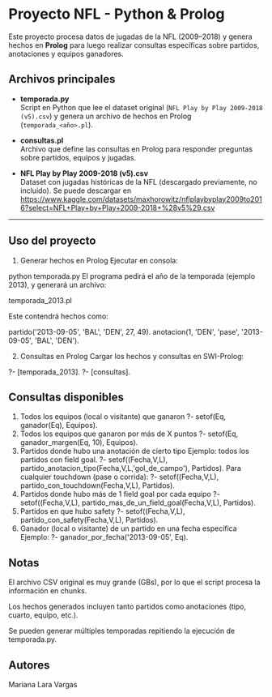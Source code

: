 # Proyecto NFL - Python & Prolog

Este proyecto procesa datos de jugadas de la NFL (2009–2018) y genera hechos en **Prolog** para luego realizar consultas específicas sobre partidos, anotaciones y equipos ganadores.

## Archivos principales

- **temporada.py**  
  Script en Python que lee el dataset original (`NFL Play by Play 2009-2018 (v5).csv`) y genera un archivo de hechos en Prolog (`temporada_<año>.pl`).

- **consultas.pl**  
  Archivo que define las consultas en Prolog para responder preguntas sobre partidos, equipos y jugadas.

- **NFL Play by Play 2009-2018 (v5).csv**  
  Dataset con jugadas históricas de la NFL (descargado previamente, no incluido).
  Se puede descargar en https://www.kaggle.com/datasets/maxhorowitz/nflplaybyplay2009to2016?select=NFL+Play+by+Play+2009-2018+%28v5%29.csv

---


## Uso del proyecto
1. Generar hechos en Prolog
Ejecutar en consola:

python temporada.py
El programa pedirá el año de la temporada (ejemplo 2013), y generará un archivo:

temporada_2013.pl

Este contendrá hechos como:

partido('2013-09-05', 'BAL', 'DEN', 27, 49).
anotacion(1, 'DEN', 'pase', '2013-09-05', 'BAL', 'DEN').

2. Consultas en Prolog
Cargar los hechos y consultas en SWI-Prolog:

?- [temporada_2013].
?- [consultas].

## Consultas disponibles
1. Todos los equipos (local o visitante) que ganaron
?- setof(Eq, ganador(Eq), Equipos).
2. Todos los equipos que ganaron por más de X puntos
?- setof(Eq, ganador_margen(Eq, 10), Equipos).
3. Partidos donde hubo una anotación de cierto tipo
Ejemplo: todos los partidos con field goal.
?- setof((Fecha,V,L), partido_anotacion_tipo(Fecha,V,L,'gol_de_campo'), Partidos).
Para cualquier touchdown (pase o corrida):
?- setof((Fecha,V,L), partido_con_touchdown(Fecha,V,L), Partidos).
4. Partidos donde hubo más de 1 field goal por cada equipo
?- setof((Fecha,V,L), partido_mas_de_un_field_goal(Fecha,V,L), Partidos).
5. Partidos en que hubo safety
?- setof((Fecha,V,L), partido_con_safety(Fecha,V,L), Partidos).
6. Ganador (local o visitante) de un partido en una fecha específica
Ejemplo:
?- ganador_por_fecha('2013-09-05', Eq).
## Notas
El archivo CSV original es muy grande (GBs), por lo que el script procesa la información en chunks.

Los hechos generados incluyen tanto partidos como anotaciones (tipo, cuarto, equipo, etc.).

Se pueden generar múltiples temporadas repitiendo la ejecución de temporada.py.

## Autores
Mariana Lara Vargas